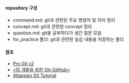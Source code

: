 #### repository 구성
* command.md: git과 관련된 주요 명령어 및 의미 정리
* concept.md: git과 관련된 concept 정리
* question.md: git을 공부하다가 생긴 질문 모음
* for_practice 폴더: git과 관련된 실습 내용을 저장하는 폴더

#### 참조
* [Pro Git v2](https://git-scm.com/book/en/v2)
* [<팀 개발을 위한 Git-GitHub>](http://www.kyobobook.co.kr/product/detailViewKor.laf?ejkGb=KOR&mallGb=KOR&barcode=9791162242032&orderClick=LEA&Kc=)
* [Atlassian Git Tutorial](https://www.atlassian.com/git/tutorials)
